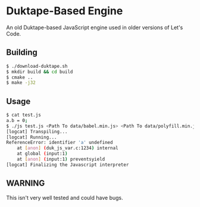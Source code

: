 # Duktape-Based Engine
An old Duktape-based JavaScript engine used in older versions of Let's Code.

## Building
```sh
$ ./download-duktape.sh
$ mkdir build && cd build
$ cmake ..
$ make -j32
```

## Usage
```sh
$ cat test.js
a.b = 0;
$ ./js test.js <Path To data/babel.min.js> <Path To data/polyfill.min.js>
[logcat] Transpiling...
[logcat] Running...
ReferenceError: identifier 'a' undefined
    at [anon] (duk_js_var.c:1234) internal
    at global (input:1)
    at [anon] (input:1) preventsyield
[logcat] Finalizing the Javascript interpreter
```

## WARNING
This isn't very well tested and could have bugs.
